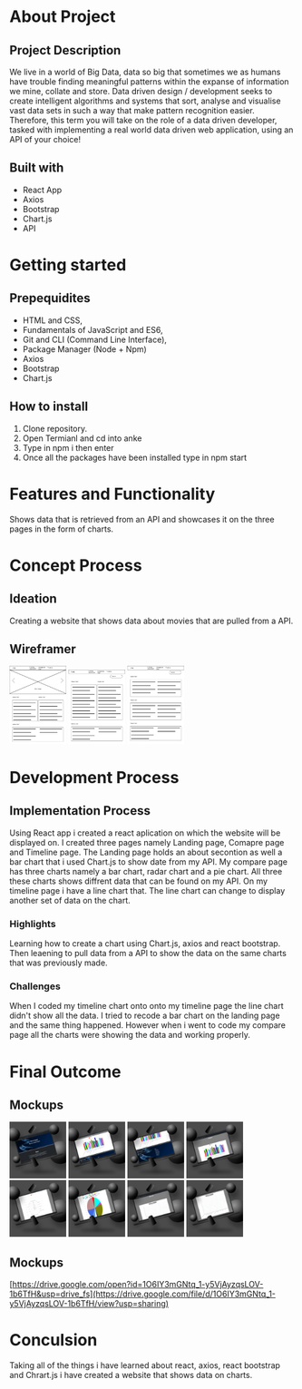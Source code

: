 # About Project
## Project Description
We live in a world of Big Data, data so big that sometimes we as humans have trouble finding meaningful patterns within the expanse of information we mine, collate and store. Data driven design / development seeks to create intelligent algorithms and systems that sort, analyse and visualise vast data sets in such a way that make pattern recognition easier. Therefore, this term you will take on the role of a data driven developer, tasked with implementing a real
world data driven web application, using an API of your choice!

## Built with
* React App
* Axios 
* Bootstrap
* Chart.js
* API

# Getting started
## Prepequidites
* HTML and CSS, 
* Fundamentals of JavaScript and ES6, 
* Git and CLI (Command Line Interface), 
* Package Manager (Node + Npm)
* Axios 
* Bootstrap
* Chart.js

## How to install
1. Clone repository.
2. Open Termianl and cd into anke
3. Type in npm i then enter
4. Once all the packages have been installed type in npm start

# Features and Functionality
Shows data that is retrieved from an API and showcases it on the three pages in the form of charts.

# Concept Process
## Ideation
Creating a website that shows data about movies that are pulled from a API.
## Wireframer
<!-- Images-->
<img src="src/images/Homepage.jpg" width="100">
<img src="src/images/Comparaion_page.jpg" width="100">
<img src="src/images/Timeline_page.jpg" width="100">

# Development Process
## Implementation Process
Using React app i created a react aplication on which the website will be displayed on. I created three pages namely Landing page, Comapre page and Timeline page. The Landing page holds an about secontion as well a bar chart that i used Chart.js to show date from my API. My compare page has three charts namely a bar chart, radar chart and a pie chart. All three these charts shows diffrent data that can be found on my API. On my timeline page i have a line chart that. The line chart can change to display another set of data on the chart.

### Highlights
Learning how to create a chart using Chart.js, axios and react bootstrap. Then leaening to pull data from a API to show the data on the same charts that was previously made.

### Challenges
When I coded my timeline chart onto onto my timeline page the line chart didn't show all the data. I tried to recode a bar chart on the landing page and the same thing happened. However when i went to code my compare page all the charts were showing the data and working properly.

# Final Outcome
## Mockups
<!-- Images-->
<img src="src/images/Landing1.jpg" width="100">
<img src="src/images/Landing2.jpg" width="100">
<img src="src/images/Landing3.jpg" width="100">
<img src="src/images/Compare1.jpg" width="100">
<img src="src/images/Compare2.jpg" width="100">
<img src="src/images/Comapare3.jpg" width="100">
<img src="src/images/Timeline1.jpg" width="100">
<img src="src/images/Timeline2.jpg" width="100">

## Mockups
[https://drive.google.com/open?id=1O6IY3mGNtq_1-y5VjAyzqsLOV-1b6TfH&usp=drive_fs](https://drive.google.com/file/d/1O6IY3mGNtq_1-y5VjAyzqsLOV-1b6TfH/view?usp=sharing)

# Conculsion
Taking all of the things i have learned about react, axios, react bootstrap and Chrart.js i have created a website that shows data on charts.

